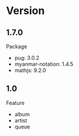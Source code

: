 # Version

## 1.7.0

Package

- pug: 3.0.2
- myanmar-notation: 1.4.5
- mathjs: 9.2.0

## 1.0

Feature

- album
- artist
- queue
